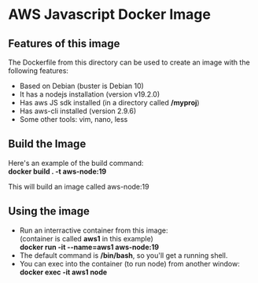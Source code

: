 # AWS Javascript Docker Image

## Features of this image

The Dockerfile from this directory can be used to create an image with the following features:
- Based on Debian (buster is Debian 10)
- It has a nodejs installation (version v19.2.0)
- Has aws JS sdk installed (in a directory called **/myproj**)
- Has aws-cli installed (version 2.9.6)
- Some other tools: vim, nano, less


## Build the Image

Here's an example of the build command:  
**docker build . -t aws-node:19**  

This will build an image called aws-node:19

## Using the image

- Run an interractive container from this image:  
(container is called **aws1** in this example)    
**docker run -it --name=aws1 aws-node:19**
- The default command is **/bin/bash**, so you'll get a running shell.
- You can exec into the container (to run node) from another window:  
**docker exec -it aws1 node**
